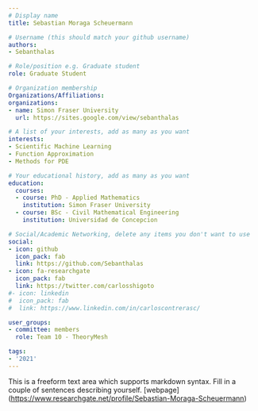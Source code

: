 ```yaml
---
# Display name
title: Sebastian Moraga Scheuermann

# Username (this should match your github username)
authors:
- Sebanthalas

# Role/position e.g. Graduate student
role: Graduate Student

# Organization membership
Organizations/Affiliations:
organizations:
- name: Simon Fraser University
  url: https://sites.google.com/view/sebanthalas

# A list of your interests, add as many as you want
interests:
- Scientific Machine Learning
- Function Approximation
- Methods for PDE

# Your educational history, add as many as you want
education:
  courses:
  - course: PhD - Applied Mathematics
    institution: Simon Fraser University
  - course: BSc - Civil Mathematical Engineering
    institution: Universidad de Concepcion

# Social/Academic Networking, delete any items you don't want to use
social:
- icon: github
  icon_pack: fab
  link: https://github.com/Sebanthalas
- icon: fa-researchgate
  icon_pack: fab
  link: https://twitter.com/carlosshigoto
#- icon: linkedin
#  icon_pack: fab
#  link: https://www.linkedin.com/in/carloscontrerasc/

user_groups:
- committee: members
  role: Team 10 - TheoryMesh

tags:
- '2021'
---
```

This is a freeform text area which supports markdown syntax. Fill in a couple of
sentences describing yourself.
[webpage] (https://www.researchgate.net/profile/Sebastian-Moraga-Scheuermann)
